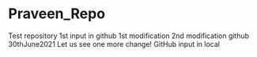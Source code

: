 # Praveen_Repo
Test repository
1st input in github
1st modification
2nd modification github
30thJune2021
Let us see one more change!
GitHub
input in local
